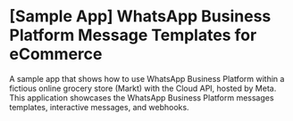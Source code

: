 # [Sample App] WhatsApp Business Platform Message Templates for eCommerce

A sample app that shows how to use WhatsApp Business Platform within a fictious online grocery store (Markt) with the Cloud API, hosted by Meta. This application showcases the WhatsApp Business Platform messages templates, interactive messages, and webhooks.

